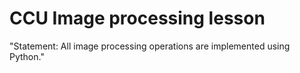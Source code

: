 # CCU Image processing lesson 
"Statement: 
All image processing operations are implemented using Python."

